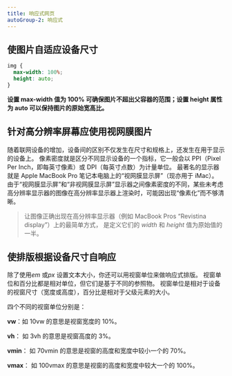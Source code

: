 ```yaml
---
title: 响应式网页
autoGroup-2: 响应式
---
```


## 使图片自适应设备尺寸

```css
img {
  max-width: 100%;
  height: auto;
}
```

**设置 max-width 值为 100% 可确保图片不超出父容器的范围；设置 height 属性为 auto 可以保持图片的原始宽高比。**

## 针对高分辨率屏幕应使用视网膜图片

随着联网设备的增加，设备间的区别不仅发生在尺寸和规格上，还发生在用于显示的设备上。 像素密度就是区分不同显示设备的一个指标，它一般会以 PPI（Pixel Per Inch，即每英寸像素）或 DPI（每英寸点数）为计量单位。 最著名的显示器就是 Apple MacBook Pro 笔记本电脑上的“视网膜显示屏”（现亦用于 iMac）。 由于“视网膜显示屏”和“非视网膜显示屏”显示器之间像素密度的不同，某些未考虑高分辨率显示器的图像在高分辨率显示器上渲染时，可能因出现“像素化”而不够清晰。

> 让图像正确出现在高分辨率显示器（例如 MacBook Pros “Revistina display”）上的最简单方式， 是定义它们的 _width_ 和 _height_ 值为原始值的一半。

## 使排版根据设备尺寸自响应

除了使用*em* 或*px* 设置文本大小，你还可以用视窗单位来做响应式排版。 视窗单位和百分比都是相对单位，但它们是基于不同的参照物。 视窗单位是相对于设备的视窗尺寸（宽度或高度），百分比是相对于父级元素的大小。

四个不同的视窗单位分别是：

**vw**：如 10vw 的意思是视窗宽度的 10%。

**vh**： 如 3vh 的意思是视窗高度的 3%。

**vmin**： 如 70vmin 的意思是视窗的高度和宽度中较小一个的 70%。

**vmax**： 如 100vmax 的意思是视窗的高度和宽度中较大一个的 100%。

